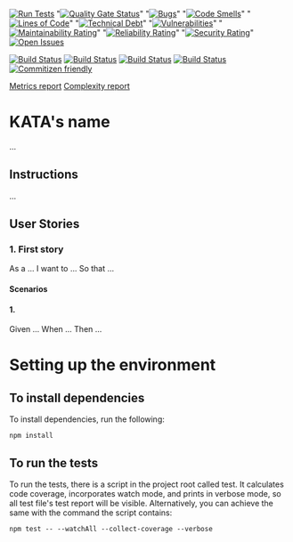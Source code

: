 [![Run Tests](https://github.com/LaszloFeher-XP/XP-Farm_List_Filtering/actions/workflows/test.yml/badge.svg)](https://github.com/LaszloFeher-XP/XP-Farm_List_Filtering/actions/workflows/test.yml/badge.svg) 
"[![Quality Gate Status](https://sonarcloud.io/api/project_badges/measure?project=LaszloFeher-XP_XP-Farm_List_Filtering&metric=alert_status)](https://sonarcloud.io/summary/new_code?id=LaszloFeher-XP_XP-Farm_List_Filtering)" 
"[![Bugs](https://sonarcloud.io/api/project_badges/measure?project=LaszloFeher-XP_XP-Farm_List_Filtering&metric=bugs)](https://sonarcloud.io/summary/new_code?id=LaszloFeher-XP_XP-Farm_List_Filtering)" 
"[![Code Smells](https://sonarcloud.io/api/project_badges/measure?project=LaszloFeher-XP_XP-Farm_List_Filtering&metric=code_smells)](https://sonarcloud.io/summary/new_code?id=LaszloFeher-XP_XP-Farm_List_Filtering)" 
"[![Lines of Code](https://sonarcloud.io/api/project_badges/measure?project=LaszloFeher-XP_XP-Farm_List_Filtering&metric=ncloc)](https://sonarcloud.io/summary/new_code?id=LaszloFeher-XP_XP-Farm_List_Filtering)" 
"[![Technical Debt](https://sonarcloud.io/api/project_badges/measure?project=LaszloFeher-XP_XP-Farm_List_Filtering&metric=sqale_index)](https://sonarcloud.io/summary/new_code?id=LaszloFeher-XP_XP-Farm_List_Filtering)" 
"[![Vulnerabilities](https://sonarcloud.io/api/project_badges/measure?project=LaszloFeher-XP_XP-Farm_List_Filtering&metric=vulnerabilities)](https://sonarcloud.io/summary/new_code?id=LaszloFeher-XP_XP-Farm_List_Filtering)" 
"[![Maintainability Rating](https://sonarcloud.io/api/project_badges/measure?project=LaszloFeher-XP_XP-Farm_List_Filtering&metric=sqale_rating)](https://sonarcloud.io/summary/new_code?id=LaszloFeher-XP_XP-Farm_List_Filtering)" 
"[![Reliability Rating](https://sonarcloud.io/api/project_badges/measure?project=LaszloFeher-XP_XP-Farm_List_Filtering&metric=reliability_rating)](https://sonarcloud.io/summary/new_code?id=LaszloFeher-XP_XP-Farm_List_Filtering)" 
"[![Security Rating](https://sonarcloud.io/api/project_badges/measure?project=LaszloFeher-XP_XP-Farm_List_Filtering&metric=security_rating)](https://sonarcloud.io/summary/new_code?id=LaszloFeher-XP_XP-Farm_List_Filtering)" 
[![Open Issues](https://img.shields.io/github/issues/LaszloFeher-XP/XP-Farm_List_Filtering/badge.svg)](https://github.com/LaszloFeher-XP/XP-Farm_List_Filtering/issues) 

[![Build Status](coverage/badge-branches.svg)](coverage/badge-branches.svg) 
[![Build Status](coverage/badge-functions.svg)](coverage/badge-functions.svg) 
[![Build Status](coverage/badge-lines.svg)](coverage/badge-lines.svg) 
[![Build Status](coverage/badge-statements.svg)](coverage/badge-statements.svg) 
[![Commitizen friendly](https://img.shields.io/badge/commitizen-friendly-brightgreen.svg)](http://commitizen.github.io/cz-cli/) 

[Metrics report](metrics.md) 
[Complexity report](complexity-report.md) 

# KATA's name 

... 

## Instructions 

... 

## User Stories 

### 1. First story 
As a ... 
I want to ... 
So that ... 

#### Scenarios 

#### 1. 
Given ... 
When ... 
Then ... 

# Setting up the environment 

## To install dependencies 

To install dependencies, run the following: 

```npm install``` 

## To run the tests 

To run the tests, there is a script in the project root called test. It calculates code coverage, incorporates watch mode, and prints in verbose mode, so all test file's test report will be visible. Alternatively, you can achieve the same with the command the script contains: 

```npm test -- --watchAll --collect-coverage --verbose```  

